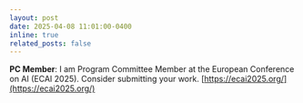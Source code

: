 ```yaml
---
layout: post
date: 2025-04-08 11:01:00-0400
inline: true
related_posts: false
---
```


**PC Member**: I am Program Committee Member at the European Conference on AI (ECAI 2025). Consider submitting your work. [https://ecai2025.org/](https://ecai2025.org/)
